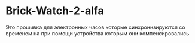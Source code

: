 # Brick-Watch-2-alfa
Это прошивка для электронных часов которые синхронизируются со временем на при помощи устройства которым они компенсировались 
